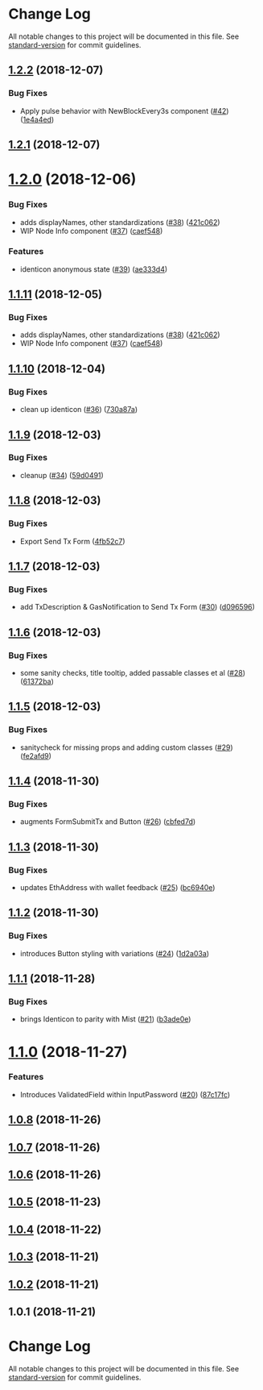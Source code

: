 # Change Log

All notable changes to this project will be documented in this file. See [standard-version](https://github.com/conventional-changelog/standard-version) for commit guidelines.

<a name="1.2.2"></a>
## [1.2.2](https://github.com/PhilippLgh/ethereum-react-components/compare/v1.2.1...v1.2.2) (2018-12-07)


### Bug Fixes

* Apply pulse behavior with NewBlockEvery3s component ([#42](https://github.com/PhilippLgh/ethereum-react-components/issues/42)) ([1e4a4ed](https://github.com/PhilippLgh/ethereum-react-components/commit/1e4a4ed))



<a name="1.2.1"></a>
## [1.2.1](https://github.com/PhilippLgh/ethereum-react-components/compare/v1.2.0...v1.2.1) (2018-12-07)



<a name="1.2.0"></a>
# [1.2.0](https://github.com/PhilippLgh/ethereum-react-components/compare/v1.1.10...v1.2.0) (2018-12-06)


### Bug Fixes

* adds displayNames, other standardizations ([#38](https://github.com/PhilippLgh/ethereum-react-components/issues/38)) ([421c062](https://github.com/PhilippLgh/ethereum-react-components/commit/421c062))
* WIP Node Info component ([#37](https://github.com/PhilippLgh/ethereum-react-components/issues/37)) ([caef548](https://github.com/PhilippLgh/ethereum-react-components/commit/caef548))


### Features

* identicon anonymous state ([#39](https://github.com/PhilippLgh/ethereum-react-components/issues/39)) ([ae333d4](https://github.com/PhilippLgh/ethereum-react-components/commit/ae333d4))



<a name="1.1.11"></a>
## [1.1.11](https://github.com/PhilippLgh/ethereum-react-components/compare/v1.1.10...v1.1.11) (2018-12-05)


### Bug Fixes

* adds displayNames, other standardizations ([#38](https://github.com/PhilippLgh/ethereum-react-components/issues/38)) ([421c062](https://github.com/PhilippLgh/ethereum-react-components/commit/421c062))
* WIP Node Info component ([#37](https://github.com/PhilippLgh/ethereum-react-components/issues/37)) ([caef548](https://github.com/PhilippLgh/ethereum-react-components/commit/caef548))



<a name="1.1.10"></a>
## [1.1.10](https://github.com/PhilippLgh/ethereum-react-components/compare/v1.1.9...v1.1.10) (2018-12-04)


### Bug Fixes

* clean up identicon ([#36](https://github.com/PhilippLgh/ethereum-react-components/issues/36)) ([730a87a](https://github.com/PhilippLgh/ethereum-react-components/commit/730a87a))



<a name="1.1.9"></a>
## [1.1.9](https://github.com/PhilippLgh/ethereum-react-components/compare/v1.1.8...v1.1.9) (2018-12-03)


### Bug Fixes

* cleanup ([#34](https://github.com/PhilippLgh/ethereum-react-components/issues/34)) ([59d0491](https://github.com/PhilippLgh/ethereum-react-components/commit/59d0491))



<a name="1.1.8"></a>
## [1.1.8](https://github.com/PhilippLgh/ethereum-react-components/compare/v1.1.7...v1.1.8) (2018-12-03)


### Bug Fixes

* Export Send Tx Form ([4fb52c7](https://github.com/PhilippLgh/ethereum-react-components/commit/4fb52c7))



<a name="1.1.7"></a>
## [1.1.7](https://github.com/PhilippLgh/ethereum-react-components/compare/v1.1.6...v1.1.7) (2018-12-03)


### Bug Fixes

* add TxDescription & GasNotification to Send Tx Form ([#30](https://github.com/PhilippLgh/ethereum-react-components/issues/30)) ([d096596](https://github.com/PhilippLgh/ethereum-react-components/commit/d096596))



<a name="1.1.6"></a>
## [1.1.6](https://github.com/PhilippLgh/ethereum-react-components/compare/v1.1.5...v1.1.6) (2018-12-03)


### Bug Fixes

* some sanity checks, title tooltip, added passable classes et al ([#28](https://github.com/PhilippLgh/ethereum-react-components/issues/28)) ([61372ba](https://github.com/PhilippLgh/ethereum-react-components/commit/61372ba))



<a name="1.1.5"></a>
## [1.1.5](https://github.com/PhilippLgh/ethereum-react-components/compare/v1.1.4...v1.1.5) (2018-12-03)


### Bug Fixes

* sanitycheck for missing props and adding custom classes ([#29](https://github.com/PhilippLgh/ethereum-react-components/issues/29)) ([fe2afd9](https://github.com/PhilippLgh/ethereum-react-components/commit/fe2afd9))



<a name="1.1.4"></a>
## [1.1.4](https://github.com/PhilippLgh/ethereum-react-components/compare/v1.1.3...v1.1.4) (2018-11-30)


### Bug Fixes

* augments FormSubmitTx and Button ([#26](https://github.com/PhilippLgh/ethereum-react-components/issues/26)) ([cbfed7d](https://github.com/PhilippLgh/ethereum-react-components/commit/cbfed7d))



<a name="1.1.3"></a>
## [1.1.3](https://github.com/PhilippLgh/ethereum-react-components/compare/v1.1.2...v1.1.3) (2018-11-30)


### Bug Fixes

* updates EthAddress with wallet feedback ([#25](https://github.com/PhilippLgh/ethereum-react-components/issues/25)) ([bc6940e](https://github.com/PhilippLgh/ethereum-react-components/commit/bc6940e))



<a name="1.1.2"></a>
## [1.1.2](https://github.com/PhilippLgh/ethereum-react-components/compare/v1.1.1...v1.1.2) (2018-11-30)


### Bug Fixes

* introduces Button styling with variations ([#24](https://github.com/PhilippLgh/ethereum-react-components/issues/24)) ([1d2a03a](https://github.com/PhilippLgh/ethereum-react-components/commit/1d2a03a))



<a name="1.1.1"></a>
## [1.1.1](https://github.com/PhilippLgh/ethereum-react-components/compare/v1.1.0...v1.1.1) (2018-11-28)


### Bug Fixes

* brings Identicon to parity with Mist ([#21](https://github.com/PhilippLgh/ethereum-react-components/issues/21)) ([b3ade0e](https://github.com/PhilippLgh/ethereum-react-components/commit/b3ade0e))



<a name="1.1.0"></a>
# [1.1.0](https://github.com/PhilippLgh/ethereum-react-components/compare/v1.0.8...v1.1.0) (2018-11-27)


### Features

* Introduces ValidatedField within InputPassword ([#20](https://github.com/PhilippLgh/ethereum-react-components/issues/20)) ([87c17fc](https://github.com/PhilippLgh/ethereum-react-components/commit/87c17fc))



<a name="1.0.8"></a>
## [1.0.8](https://github.com/PhilippLgh/ethereum-react-components/compare/v1.0.7...v1.0.8) (2018-11-26)



<a name="1.0.7"></a>
## [1.0.7](https://github.com/PhilippLgh/ethereum-react-components/compare/v1.0.6...v1.0.7) (2018-11-26)



<a name="1.0.6"></a>
## [1.0.6](https://github.com/PhilippLgh/ethereum-react-components/compare/v1.0.5...v1.0.6) (2018-11-26)



<a name="1.0.5"></a>
## [1.0.5](https://github.com/PhilippLgh/ethereum-react-components/compare/v1.0.4...v1.0.5) (2018-11-23)



<a name="1.0.4"></a>
## [1.0.4](https://github.com/PhilippLgh/ethereum-react-components/compare/v1.0.3...v1.0.4) (2018-11-22)



<a name="1.0.3"></a>
## [1.0.3](https://github.com/PhilippLgh/ethereum-react-components/compare/v1.0.2...v1.0.3) (2018-11-21)



<a name="1.0.2"></a>
## [1.0.2](https://github.com/PhilippLgh/ethereum-react-components/compare/v1.0.1...v1.0.2) (2018-11-21)



<a name="1.0.1"></a>
## 1.0.1 (2018-11-21)



# Change Log

All notable changes to this project will be documented in this file. See [standard-version](https://github.com/conventional-changelog/standard-version) for commit guidelines.
